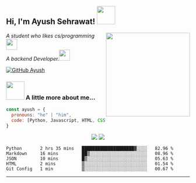 <h2> Hi, I'm Ayush Sehrawat! <img src="https://media.giphy.com/media/mGcNjsfWAjY5AEZNw6/giphy.gif" width="50"></h2>
<img align='right' src="https://avatars.githubusercontent.com/u/69469790?v=4" width="230">
<p><em>A student who likes cs/programming</a><img src="https://media.giphy.com/media/fYSnHlufseco8Fh93Z/giphy.gif" width="30"></br>A backend Developer.</a><img src="https://media.giphy.com/media/WUlplcMpOCEmTGBtBW/giphy.gif" width="30"> 
</em></p>

[![GitHub Ayush](https://img.shields.io/github/followers/ayushsehrawat?label=follow&style=social)](https://github.com/AyushSehrawat)


### <img src="https://media.giphy.com/media/VgCDAzcKvsR6OM0uWg/giphy.gif" width="50"> A little more about me...  

```javascript
const ayush = {
  pronouns: "he" | "him",
  code: [Python, Javascript, HTML, CSS],
}
```

<p align="center">
   <img src="https://github-readme-stats.vercel.app/api?username=AyushSehrawat&show_icons=true&theme=prussian"/>
   <img src="https://github-readme-streak-stats.herokuapp.com/?user=AyushSehrawat&theme=city-lights"/>
</p>

<!--START_SECTION:waka-->
```text
Python       2 hrs 35 mins   ████████████████████▓░░░░   82.96 % 
Markdown     16 mins         ██▒░░░░░░░░░░░░░░░░░░░░░░   08.96 % 
JSON         10 mins         █▒░░░░░░░░░░░░░░░░░░░░░░░   05.63 % 
HTML         2 mins          ▒░░░░░░░░░░░░░░░░░░░░░░░░   01.54 % 
Git Config   1 min           ▒░░░░░░░░░░░░░░░░░░░░░░░░   00.67 % 
```
<!--END_SECTION:waka-->

---
